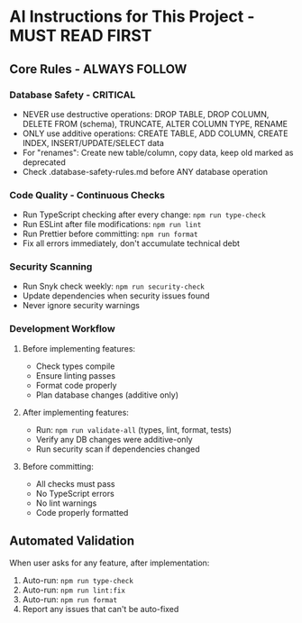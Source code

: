 # AI Instructions for This Project - MUST READ FIRST

## Core Rules - ALWAYS FOLLOW

### Database Safety - CRITICAL
- NEVER use destructive operations: DROP TABLE, DROP COLUMN, DELETE FROM (schema), TRUNCATE, ALTER COLUMN TYPE, RENAME
- ONLY use additive operations: CREATE TABLE, ADD COLUMN, CREATE INDEX, INSERT/UPDATE/SELECT data
- For "renames": Create new table/column, copy data, keep old marked as deprecated
- Check .database-safety-rules.md before ANY database operation

### Code Quality - Continuous Checks
- Run TypeScript checking after every change: `npm run type-check`
- Run ESLint after file modifications: `npm run lint`
- Run Prettier before committing: `npm run format`
- Fix all errors immediately, don't accumulate technical debt

### Security Scanning
- Run Snyk check weekly: `npm run security-check`
- Update dependencies when security issues found
- Never ignore security warnings

### Development Workflow
1. Before implementing features:
   - Check types compile
   - Ensure linting passes
   - Format code properly
   - Plan database changes (additive only)

2. After implementing features:
   - Run: `npm run validate-all` (types, lint, format, tests)
   - Verify any DB changes were additive-only
   - Run security scan if dependencies changed

3. Before committing:
   - All checks must pass
   - No TypeScript errors
   - No lint warnings
   - Code properly formatted

## Automated Validation
When user asks for any feature, after implementation:
1. Auto-run: `npm run type-check`
2. Auto-run: `npm run lint:fix`
3. Auto-run: `npm run format`
4. Report any issues that can't be auto-fixed